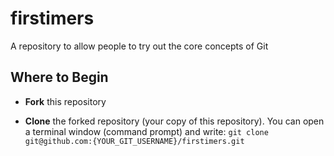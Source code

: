 # firstimers
A repository to allow people to try out the core concepts of Git

## Where to Begin

-  **Fork** this repository

- **Clone** the forked repository (your copy of this repository). You can open a terminal window (command prompt) and write: ```git clone git@github.com:{YOUR_GIT_USERNAME}/firstimers.git```
